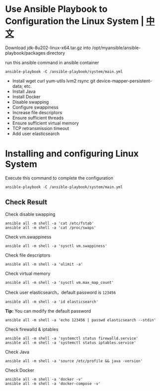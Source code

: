# Use Ansible Playbook to Configuration the Linux System | [中文](README_ZH.md)

Download jdk-8u202-linux-x64.tar.gz into /opt/myansible/ansible-playbook/packages directory

run this ansible command in ansible container

```shell
ansible-playbook -C /ansible-playbook/system/main.yml
```

* Install wget curl yum-utils lvm2 rsync git device-mapper-persistent-data; etc.
* Install Java
* Install Docker
* Disable swapping
* Configure swappiness
* Increase file descriptors
* Ensure sufficient threads
* Ensure sufficient virtual memory
* TCP retransmission timeout
* Add user elasticsearch

# Installing and configuring Linux System

Execute this command to complete the configuration

```shell
ansible-playbook -C /ansible-playbook/system/main.yml
```

## Check Result

Check disable swapping

```shell
ansible all -m shell -a 'cat /etc/fstab'
ansible all -m shell -a 'cat /proc/swaps'
```

Check vm.swappiness

```shell
ansible all -m shell -a 'sysctl vm.swappiness'
```

Check file descriptors

```shell
ansible all -m shell -a 'ulimit -a'
```

Check virtual memory

```shell
ansible all -m shell -a 'sysctl vm.max_map_count'
```

Check user elasticsearch，default password is `123456`

```shell
ansible all -m shell -a 'id elasticsearch'
```

**Tip:** You can modify the default password

```shell
ansible all -m shell -a 'echo 123456 | passwd elasticsearch --stdin'
```

Check firewalld & iptables

```shell
ansible all -m shell -a 'systemctl status firewalld.service'
ansible all -m shell -a 'systemctl status iptables.service'
```

Check Java

```shell
ansible all -m shell -a 'source /etc/profile && java -version'
```

Check Docker

```shell
ansible all -m shell -a 'docker -v'
ansible all -m shell -a 'docker-compose -v'
```
